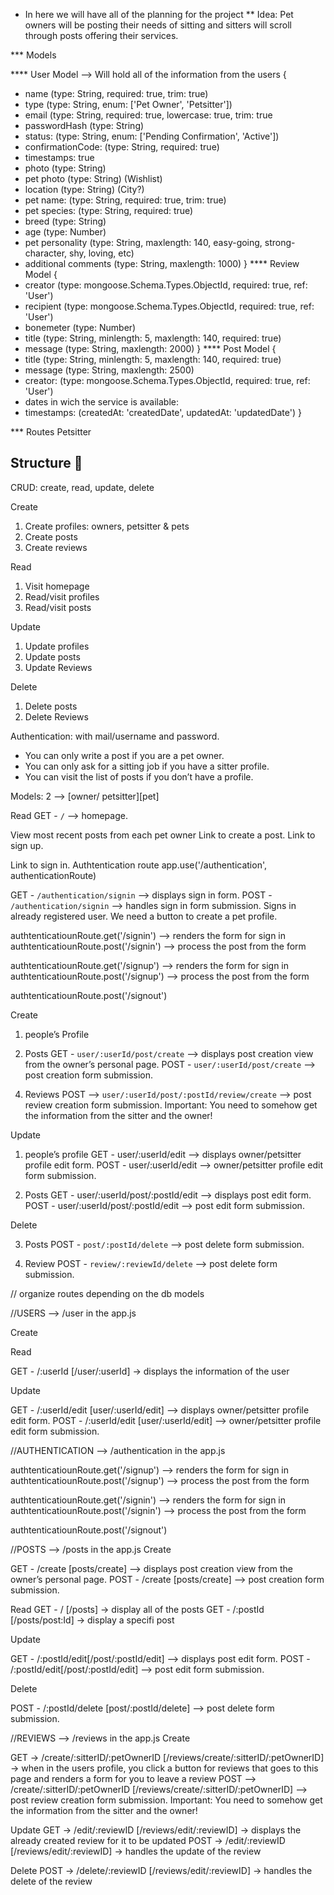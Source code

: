 - In here we will have all of the planning for the project
  \*\* Idea: Pet owners will be posting their needs of sitting and sitters will scroll through posts offering their services.

\*\*\* Models

\*\*\*\* User Model --> Will hold all of the information from the users
{

- name (type: String, required: true, trim: true)
- type (type: String, enum: ['Pet Owner', 'Petsitter'])
- email (type: String, required: true, lowercase: true, trim: true
- passwordHash (type: String)
- status: (type: String, enum: ['Pending Confirmation', 'Active'])
- confirmationCode: (type: String, required: true)
- timestamps: true
- photo (type: String)
- pet photo (type: String) (Wishlist)
- location (type: String) (City?)
- pet name: (type: String, required: true, trim: true)
- pet species: (type: String, required: true)
- breed (type: String)
- age (type: Number)
- pet personality (type: String, maxlength: 140, easy-going, strong-character, shy, loving, etc)
- additional comments (type: String, maxlength: 1000)
  }
  \*\*\*\* Review Model
  {
- creator (type: mongoose.Schema.Types.ObjectId, required: true, ref: 'User')
- recipient (type: mongoose.Schema.Types.ObjectId, required: true, ref: 'User')
- bonemeter (type: Number)
- title (type: String, minlength: 5, maxlength: 140, required: true)
- message (type: String, maxlength: 2000)
  }
  \*\*\*\* Post Model
  {
- title (type: String, minlength: 5, maxlength: 140, required: true)
- message (type: String, maxlength: 2500)
- creator: (type: mongoose.Schema.Types.ObjectId, required: true, ref: 'User')
- dates in wich the service is available:
- timestamps: (createdAt: 'createdDate', updatedAt: 'updatedDate')
  }

\*\*\* Routes
Petsitter

## Structure 💙

CRUD: create, read, update, delete

Create

1. Create profiles: owners, petsitter & pets
2. Create posts
3. Create reviews

Read

1. Visit homepage
2. Read/visit profiles
3. Read/visit posts

Update

1. Update profiles
2. Update posts
3. Update Reviews

Delete

1. Delete posts
2. Delete Reviews

Authentication: with mail/username and password.

- You can only write a post if you are a pet owner.
- You can only ask for a sitting job if you have a sitter profile.
- You can visit the list of posts if you don’t have a profile.

Models: 2 —> [owner/ petsitter][pet]

Read
GET - `/` —> homepage.

View most recent posts from each pet owner
Link to create a post.
Link to sign up.

Link to sign in.
Authtentication route
app.use('/authentication', authenticationRoute)

GET - `/authentication/signin` —> displays sign in form.
POST - `/authentication/signin` —> handles sign in form submission. Signs in already registered user. We need a button to create a pet profile.

authtenticatiounRoute.get('/signin') --> renders the form for sign in
authtenticatiounRoute.post('/signin') --> process the post from the form

authtenticatiounRoute.get('/signup') --> renders the form for sign in
authtenticatiounRoute.post('/signup') --> process the post from the form

authtenticatiounRoute.post('/signout')

Create

1. people’s Profile

2) Posts
   GET - `user/:userId/post/create` —> displays post creation view from the owner’s personal page.
   POST - `user/:userId/post/create` —> post creation form submission.

4. Reviews
   POST —> `user/:userId/post/:postId/review/create` —> post review creation form submission.
   Important: You need to somehow get the information from the sitter and the owner!

Update

1. people’s profile
   GET - user/:userId/edit —> displays owner/petsitter profile edit form.
   POST - user/:userId/edit —> owner/petsitter profile edit form submission.

2. Posts
   GET - user/:userId/post/:postId/edit —> displays post edit form.
   POST - user/:userId/post/:postId/edit —> post edit form submission.

Delete

3. Posts
   POST - `post/:postId/delete` —> post delete form submission.

4. Review
   POST - `review/:reviewId/delete` —> post delete form submission.

// organize routes depending on the db models

//USERS --> /user in the app.js

Create

Read

GET - /:userId [/user/:userId] -> displays the information of the user

Update

GET - /:userId/edit [user/:userId/edit] —> displays owner/petsitter profile edit form.
POST - /:userId/edit [user/:userId/edit] —> owner/petsitter profile edit form submission.

//AUTHENTICATION --> /authentication in the app.js

authtenticatiounRoute.get('/signup') --> renders the form for sign in
authtenticatiounRoute.post('/signup') --> process the post from the form

authtenticatiounRoute.get('/signin') --> renders the form for sign in
authtenticatiounRoute.post('/signin') --> process the post from the form

authtenticatiounRoute.post('/signout')

//POSTS --> /posts in the app.js
Create

GET - /create [posts/create] —> displays post creation view from the owner’s personal page.
POST - /create [posts/create] —> post creation form submission.

Read
GET - / [/posts] -> display all of the posts
GET - /:postId [/posts/post:Id] -> display a specifi post

Update

GET - /:postId/edit[/post/:postId/edit] —> displays post edit form.
POST - /:postId/edit[/post/:postId/edit] —> post edit form submission.

Delete

POST - /:postId/delete [post/:postId/delete] —> post delete form submission.

//REVIEWS --> /reviews in the app.js
Create

GET -> /create/:sitterID/:petOwnerID [/reviews/create/:sitterID/:petOwnerID] -> when in the users profile, you click a button for reviews that goes to this page and renders a form for you to leave a review
POST —> /create/:sitterID/:petOwnerID [/reviews/create/:sitterID/:petOwnerID] —> post review creation form submission.
Important: You need to somehow get the information from the sitter and the owner!

Update
GET -> /edit/:reviewID [/reviews/edit/:reviewID] -> displays the already created review for it to be updated
POST -> /edit/:reviewID [/reviews/edit/:reviewID] -> handles the update of the review

Delete
POST -> /delete/:reviewID [/reviews/edit/:reviewID] -> handles the delete of the review
